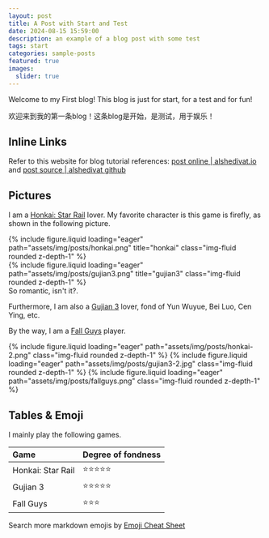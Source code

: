 ```yaml
---
layout: post
title: A Post with Start and Test
date: 2024-08-15 15:59:00
description: an example of a blog post with some test
tags: start
categories: sample-posts
featured: true
images:
  slider: true
---
```


Welcome to my First blog! This blog is just for start, for a test and for fun!

欢迎来到我的第一条blog！这条blog是开始，是测试，用于娱乐！

## Inline Links

Refer to this website for blog tutorial references: <a href="https://alshedivat.github.io/al-folio/blog/">post online | alshedivat.io</a> and <a href="https://github.com/alshedivat/al-folio/blob/master/_posts">post source | alshedivat github </a>

## Pictures

I am a <u>Honkai: Star Rail</u> lover. My favorite character is this game is firefly, as shown in the following picture.

<div class="row mt-3">
    <div class="col-sm mt-3 mt-md-0">
        {% include figure.liquid loading="eager" path="assets/img/posts/honkai.png" title="honkai" class="img-fluid rounded z-depth-1" %}
    </div>
    <div class="col-sm mt-3 mt-md-0">
        {% include figure.liquid loading="eager" path="assets/img/posts/gujian3.png" title="gujian3" class="img-fluid rounded z-depth-1" %}
    </div>
</div>
<div class="caption">
    So romantic, isn't it?.
</div>

Furthermore, I am also a  <u>Gujian 3</u> lover, fond of Yun Wuyue, Bei Luo, Cen Ying, etc.

By the way, I am a <u>Fall Guys</u> player.

<swiper-container keyboard="true" navigation="true" pagination="true" pagination-clickable="true" pagination-dynamic-bullets="true" rewind="true">
  <swiper-slide>{% include figure.liquid loading="eager" path="assets/img/posts/honkai-2.png" class="img-fluid rounded z-depth-1" %}</swiper-slide>
  <swiper-slide>{% include figure.liquid loading="eager" path="assets/img/posts/gujian3-2.jpg" class="img-fluid rounded z-depth-1" %}</swiper-slide>
  <swiper-slide>{% include figure.liquid loading="eager" path="assets/img/posts/fallguys.png" class="img-fluid rounded z-depth-1" %}</swiper-slide>
</swiper-container>

## Tables & Emoji

I mainly play the following games.

| Game | Degree of fondness |
| :----------- | :------------  |
| Honkai: Star Rail       |   :star::star::star::star::star:     |
| Gujian 3       |    :star::star::star::star::star:    |
| Fall Guys       |    :star::star::star:    |

Search more markdown emojis by <a href="https://www.webfx.com/tools/emoji-cheat-sheet/">Emoji Cheat Sheet</a>